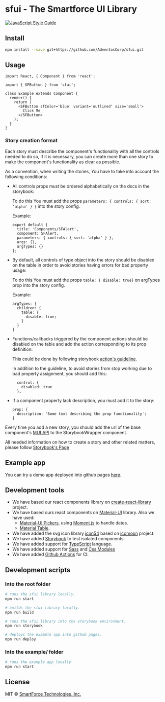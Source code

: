 # sfui - The Smartforce UI Library

<!-- [![NPM](https://img.shields.io/npm/v/sfui.svg)](https://www.npmjs.com/package/sfui) -->

[![JavaScript Style Guide](https://img.shields.io/badge/code_style-standard-brightgreen.svg)](https://standardjs.com)

## Install

```bash
npm install --save git+https://github.com/AdventosCorp/sfui.git
```

## Usage

```tsx
import React, { Component } from 'react';

import { SFButton } from 'sfui';

class Example extends Component {
  render() {
    return (
      <SFButton sfColor='blue' variant='outlined' size='small'>
        Click Me
      </SFButton>
    );
  }
}
```

### Story creation format

Each story must describe the component's functionality with all the controls needed to do so, if it is necessary, you can create more than one story to make the component's functionality as clear as possible.

As a convention, when writing the stories, You have to take into account the following conditions:

- All controls props must be ordered alphabetically on the docs in the storybook:

  To do this You must add the props `parameters: { controls: { sort: 'alpha' } }` into the story config.

  Example:

  ```tsx
  export default {
    title: 'Components/SFAlert',
    component: SFAlert,
    parameters: { controls: { sort: 'alpha' } },
    args: {},
    argTypes: {}
  };
  ```

- By default, all controls of type object into the story should be disabled on the table in order to avoid stories having errors for bad property usage:

  To do this You must add the props `table: { disable: true}` on argTypes prop into the story config.

  Example:

  ```tsx
  argTypes: {
    children: {
      table: {
        disable: true;
      }
    }
  }
  ```

- Functions/callbacks triggered by the component actions should be disabled on the table and add the action corresponding to its prop definition:

  This could be done by following storybook [action's guideline](https://storybook.js.org/docs/react/essentials/actions#action-args).

  In addition to the guideline, to avoid stories from stop working due to bad property assignment, you should add this:

  ```tsx
    control: {
      disabled: true
    },
  ```

- If a component property lack description, you must add it to the story:

  ```tsx
  prop: {
    description: 'Some text describing the prop functionality';
  }
  ```

Every time you add a new story, you should add the url of the base component's [MUI API](https://v4.mui.com/) to the StorybookWrapper component.

All needed information on how to create a story and other related matters, please follow [Storybook's Page](https://storybook.js.org/)

## Example app

You can try a demo app deployed into github pages [here](https://adventoscorp.github.io/sfui/).

## Development tools

- We have based our react components library on [create-react-library](https://js.coach/package/create-react-library) project.
- We have based ours react components on [Material-UI](https://material-ui.com/) library. Also we have used:
  - [Material-UI Pickers](https://material-ui-pickers.dev/), using [Moment.js](https://momentjs.com/) to handle dates.
  - [Material Table](https://material-table.com/).
- We have added the svg icon library [icon54](https://icon54.com/) based on [icomoon](https://icomoon.io/) project.
- We have added [Storybook](https://storybook.js.org/) to test isolated components.
- We have added support for [TypeScript](https://www.typescriptlang.org/) language.
- We have added support for [Sass](https://sass-lang.com/) and [Css Modules](https://github.com/css-modules/css-modules)
- We have added [Github Actions](https://docs.github.com/en/free-pro-team@latest/actions) for CI.

## Development scripts

### Into the root folder

```bash
# runs the sfui library locally.
npm run start
```

```bash
# builds the sfui library locally.
npm run build
```

```bash
# runs the sfui library into the storybook environment.
npm run storybook
```

```bash
# deploys the example app into github pages.
npm run deploy
```

### Into the example/ folder

```bash
# runs the example app locally.
npm run start
```

## License

MIT © [SmartForce Technologies, Inc.](https://github.com/AdventosCorp)
